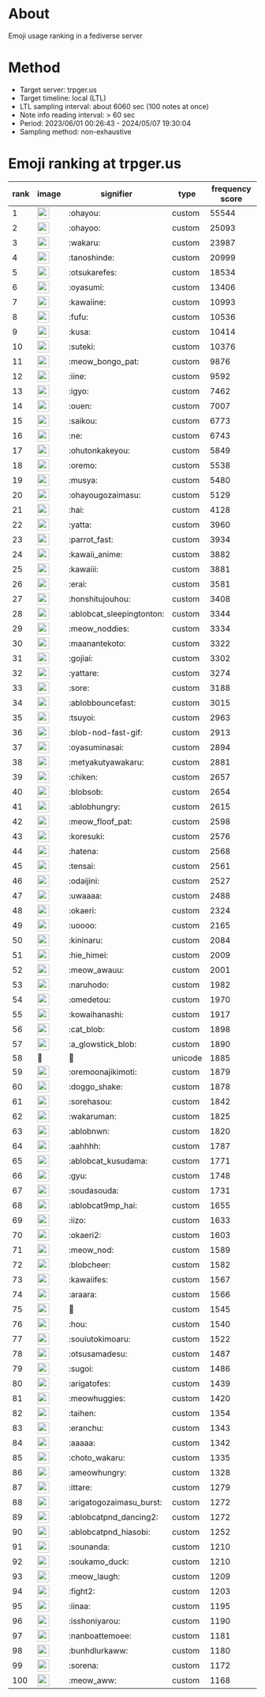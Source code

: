 # About
Emoji usage ranking in a fediverse server

# Method
- Target server: trpger.us
- Target timeline: local (LTL)
- LTL sampling interval: about 6060 sec (100 notes at once)
- Note info reading interval: > 60 sec
- Period: 2023/06/01 00:26:43 - 2024/05/07 19:30:04 
- Sampling method: non-exhaustive

# Emoji ranking at trpger.us

|rank|image|signifier|type|frequency score|
|----|----|----|----|----|
|1|<img height="24" src="https://trpger.us/emoji/ohayou.webp">|:ohayou:|custom|55544|
|2|<img height="24" src="https://trpger.us/emoji/ohayoo.webp">|:ohayoo:|custom|25093|
|3|<img height="24" src="https://trpger.us/emoji/wakaru.webp">|:wakaru:|custom|23987|
|4|<img height="24" src="https://trpger.us/emoji/tanoshinde.webp">|:tanoshinde:|custom|20999|
|5|<img height="24" src="https://trpger.us/emoji/otsukarefes.webp">|:otsukarefes:|custom|18534|
|6|<img height="24" src="https://trpger.us/emoji/oyasumi.webp">|:oyasumi:|custom|13406|
|7|<img height="24" src="https://trpger.us/emoji/kawaiine.webp">|:kawaiine:|custom|10993|
|8|<img height="24" src="https://trpger.us/emoji/fufu.webp">|:fufu:|custom|10536|
|9|<img height="24" src="https://trpger.us/emoji/kusa.webp">|:kusa:|custom|10414|
|10|<img height="24" src="https://trpger.us/emoji/suteki.webp">|:suteki:|custom|10376|
|11|<img height="24" src="https://trpger.us/emoji/meow_bongo_pat.webp">|:meow_bongo_pat:|custom|9876|
|12|<img height="24" src="https://trpger.us/emoji/iine.webp">|:iine:|custom|9592|
|13|<img height="24" src="https://trpger.us/emoji/igyo.webp">|:igyo:|custom|7462|
|14|<img height="24" src="https://trpger.us/emoji/ouen.webp">|:ouen:|custom|7007|
|15|<img height="24" src="https://trpger.us/emoji/saikou.webp">|:saikou:|custom|6773|
|16|<img height="24" src="https://trpger.us/emoji/ne.webp">|:ne:|custom|6743|
|17|<img height="24" src="https://trpger.us/emoji/ohutonkakeyou.webp">|:ohutonkakeyou:|custom|5849|
|18|<img height="24" src="https://trpger.us/emoji/oremo.webp">|:oremo:|custom|5538|
|19|<img height="24" src="https://trpger.us/emoji/musya.webp">|:musya:|custom|5480|
|20|<img height="24" src="https://trpger.us/emoji/ohayougozaimasu.webp">|:ohayougozaimasu:|custom|5129|
|21|<img height="24" src="https://trpger.us/emoji/hai.webp">|:hai:|custom|4128|
|22|<img height="24" src="https://trpger.us/emoji/yatta.webp">|:yatta:|custom|3960|
|23|<img height="24" src="https://trpger.us/emoji/parrot_fast.webp">|:parrot_fast:|custom|3934|
|24|<img height="24" src="https://trpger.us/emoji/kawaii_anime.webp">|:kawaii_anime:|custom|3882|
|25|<img height="24" src="https://trpger.us/emoji/kawaiii.webp">|:kawaiii:|custom|3881|
|26|<img height="24" src="https://trpger.us/emoji/erai.webp">|:erai:|custom|3581|
|27|<img height="24" src="https://trpger.us/emoji/honshitujouhou.webp">|:honshitujouhou:|custom|3408|
|28|<img height="24" src="https://trpger.us/emoji/ablobcat_sleepingtonton.webp">|:ablobcat_sleepingtonton:|custom|3344|
|29|<img height="24" src="https://trpger.us/emoji/meow_noddies.webp">|:meow_noddies:|custom|3334|
|30|<img height="24" src="https://trpger.us/emoji/maanantekoto.webp">|:maanantekoto:|custom|3322|
|31|<img height="24" src="https://trpger.us/emoji/gojiai.webp">|:gojiai:|custom|3302|
|32|<img height="24" src="https://trpger.us/emoji/yattare.webp">|:yattare:|custom|3274|
|33|<img height="24" src="https://trpger.us/emoji/sore.webp">|:sore:|custom|3188|
|34|<img height="24" src="https://trpger.us/emoji/ablobbouncefast.webp">|:ablobbouncefast:|custom|3015|
|35|<img height="24" src="https://trpger.us/emoji/tsuyoi.webp">|:tsuyoi:|custom|2963|
|36|<img height="24" src="https://trpger.us/emoji/blob-nod-fast-gif.webp">|:blob-nod-fast-gif:|custom|2913|
|37|<img height="24" src="https://trpger.us/emoji/oyasuminasai.webp">|:oyasuminasai:|custom|2894|
|38|<img height="24" src="https://trpger.us/emoji/metyakutyawakaru.webp">|:metyakutyawakaru:|custom|2881|
|39|<img height="24" src="https://trpger.us/emoji/chiken.webp">|:chiken:|custom|2657|
|40|<img height="24" src="https://trpger.us/emoji/blobsob.webp">|:blobsob:|custom|2654|
|41|<img height="24" src="https://trpger.us/emoji/ablobhungry.webp">|:ablobhungry:|custom|2615|
|42|<img height="24" src="https://trpger.us/emoji/meow_floof_pat.webp">|:meow_floof_pat:|custom|2598|
|43|<img height="24" src="https://trpger.us/emoji/koresuki.webp">|:koresuki:|custom|2576|
|44|<img height="24" src="https://trpger.us/emoji/hatena.webp">|:hatena:|custom|2568|
|45|<img height="24" src="https://trpger.us/emoji/tensai.webp">|:tensai:|custom|2561|
|46|<img height="24" src="https://trpger.us/emoji/odaijini.webp">|:odaijini:|custom|2527|
|47|<img height="24" src="https://trpger.us/emoji/uwaaaa.webp">|:uwaaaa:|custom|2488|
|48|<img height="24" src="https://trpger.us/emoji/okaeri.webp">|:okaeri:|custom|2324|
|49|<img height="24" src="https://trpger.us/emoji/uoooo.webp">|:uoooo:|custom|2165|
|50|<img height="24" src="https://trpger.us/emoji/kininaru.webp">|:kininaru:|custom|2084|
|51|<img height="24" src="https://trpger.us/emoji/hie_himei.webp">|:hie_himei:|custom|2009|
|52|<img height="24" src="https://trpger.us/emoji/meow_awauu.webp">|:meow_awauu:|custom|2001|
|53|<img height="24" src="https://trpger.us/emoji/naruhodo.webp">|:naruhodo:|custom|1982|
|54|<img height="24" src="https://trpger.us/emoji/omedetou.webp">|:omedetou:|custom|1970|
|55|<img height="24" src="https://trpger.us/emoji/kowaihanashi.webp">|:kowaihanashi:|custom|1917|
|56|<img height="24" src="https://trpger.us/emoji/cat_blob.webp">|:cat_blob:|custom|1898|
|57|<img height="24" src="https://trpger.us/emoji/a_glowstick_blob.webp">|:a_glowstick_blob:|custom|1890|
|58|🍮|🍮|unicode|1885|
|59|<img height="24" src="https://trpger.us/emoji/oremoonajikimoti.webp">|:oremoonajikimoti:|custom|1879|
|60|<img height="24" src="https://trpger.us/emoji/doggo_shake.webp">|:doggo_shake:|custom|1878|
|61|<img height="24" src="https://trpger.us/emoji/sorehasou.webp">|:sorehasou:|custom|1842|
|62|<img height="24" src="https://trpger.us/emoji/wakaruman.webp">|:wakaruman:|custom|1825|
|63|<img height="24" src="https://trpger.us/emoji/ablobnwn.webp">|:ablobnwn:|custom|1820|
|64|<img height="24" src="https://trpger.us/emoji/aahhhh.webp">|:aahhhh:|custom|1787|
|65|<img height="24" src="https://trpger.us/emoji/ablobcat_kusudama.webp">|:ablobcat_kusudama:|custom|1771|
|66|<img height="24" src="https://trpger.us/emoji/gyu.webp">|:gyu:|custom|1748|
|67|<img height="24" src="https://trpger.us/emoji/soudasouda.webp">|:soudasouda:|custom|1731|
|68|<img height="24" src="https://trpger.us/emoji/ablobcat9mp_hai.webp">|:ablobcat9mp_hai:|custom|1655|
|69|<img height="24" src="https://trpger.us/emoji/iizo.webp">|:iizo:|custom|1633|
|70|<img height="24" src="https://trpger.us/emoji/okaeri2.webp">|:okaeri2:|custom|1603|
|71|<img height="24" src="https://trpger.us/emoji/meow_nod.webp">|:meow_nod:|custom|1589|
|72|<img height="24" src="https://trpger.us/emoji/blobcheer.webp">|:blobcheer:|custom|1582|
|73|<img height="24" src="https://trpger.us/emoji/kawaiifes.webp">|:kawaiifes:|custom|1567|
|74|<img height="24" src="https://trpger.us/emoji/araara.webp">|:araara:|custom|1566|
|75|<img height="24" src="https://trpger.us/emoji/birthday.webp">|:birthday:|custom|1545|
|76|<img height="24" src="https://trpger.us/emoji/hou.webp">|:hou:|custom|1540|
|77|<img height="24" src="https://trpger.us/emoji/souiutokimoaru.webp">|:souiutokimoaru:|custom|1522|
|78|<img height="24" src="https://trpger.us/emoji/otsusamadesu.webp">|:otsusamadesu:|custom|1487|
|79|<img height="24" src="https://trpger.us/emoji/sugoi.webp">|:sugoi:|custom|1486|
|80|<img height="24" src="https://trpger.us/emoji/arigatofes.webp">|:arigatofes:|custom|1439|
|81|<img height="24" src="https://trpger.us/emoji/meowhuggies.webp">|:meowhuggies:|custom|1420|
|82|<img height="24" src="https://trpger.us/emoji/taihen.webp">|:taihen:|custom|1354|
|83|<img height="24" src="https://trpger.us/emoji/eranchu.webp">|:eranchu:|custom|1343|
|84|<img height="24" src="https://trpger.us/emoji/aaaaa.webp">|:aaaaa:|custom|1342|
|85|<img height="24" src="https://trpger.us/emoji/choto_wakaru.webp">|:choto_wakaru:|custom|1335|
|86|<img height="24" src="https://trpger.us/emoji/ameowhungry.webp">|:ameowhungry:|custom|1328|
|87|<img height="24" src="https://trpger.us/emoji/ittare.webp">|:ittare:|custom|1279|
|88|<img height="24" src="https://trpger.us/emoji/arigatogozaimasu_burst.webp">|:arigatogozaimasu_burst:|custom|1272|
|89|<img height="24" src="https://trpger.us/emoji/ablobcatpnd_dancing2.webp">|:ablobcatpnd_dancing2:|custom|1272|
|90|<img height="24" src="https://trpger.us/emoji/ablobcatpnd_hiasobi.webp">|:ablobcatpnd_hiasobi:|custom|1252|
|91|<img height="24" src="https://trpger.us/emoji/sounanda.webp">|:sounanda:|custom|1210|
|92|<img height="24" src="https://trpger.us/emoji/soukamo_duck.webp">|:soukamo_duck:|custom|1210|
|93|<img height="24" src="https://trpger.us/emoji/meow_laugh.webp">|:meow_laugh:|custom|1209|
|94|<img height="24" src="https://trpger.us/emoji/fight2.webp">|:fight2:|custom|1203|
|95|<img height="24" src="https://trpger.us/emoji/iinaa.webp">|:iinaa:|custom|1195|
|96|<img height="24" src="https://trpger.us/emoji/isshoniyarou.webp">|:isshoniyarou:|custom|1190|
|97|<img height="24" src="https://trpger.us/emoji/nanboattemoee.webp">|:nanboattemoee:|custom|1181|
|98|<img height="24" src="https://trpger.us/emoji/bunhdlurkaww.webp">|:bunhdlurkaww:|custom|1180|
|99|<img height="24" src="https://trpger.us/emoji/sorena.webp">|:sorena:|custom|1172|
|100|<img height="24" src="https://trpger.us/emoji/meow_aww.webp">|:meow_aww:|custom|1168|
